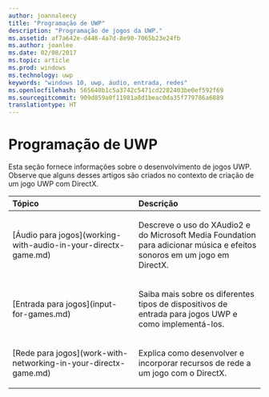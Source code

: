 ```yaml
---
author: joannaleecy
title: "Programação de UWP"
description: "Programação de jogos da UWP."
ms.assetid: af7a642e-d448-4a7d-8e90-7065b23e24fb
ms.author: joanlee
ms.date: 02/08/2017
ms.topic: article
ms.prod: windows
ms.technology: uwp
keywords: "windows 10, uwp, áudio, entrada, redes"
ms.openlocfilehash: 565640b1c5a3742c5471cd2282403be0ef592f69
ms.sourcegitcommit: 909d859a0f11981a8d1beac0da35f779786a6889
translationtype: HT
---
```

# <a name="uwp-programming"></a>Programação de UWP

Esta seção fornece informações sobre o desenvolvimento de jogos UWP. Observe que alguns desses artigos são criados no contexto de criação de um jogo UWP com DirectX.


<table>
<colgroup>
<col width="50%" />
<col width="50%" />
</colgroup>
<thead>
<tr class="header">
<th align="left">Tópico</th>
<th align="left">Descrição</th>
</tr>
</thead>
<tbody>
<tr class="odd">
<td align="left"><p>[Áudio para jogos](working-with-audio-in-your-directx-game.md)</p></td>
<td align="left"><p>Descreve o uso do XAudio2 e do Microsoft Media Foundation para adicionar música e efeitos sonoros em um jogo em DirectX.</p></td>
</tr>
<tr class="even">
<td align="left"><p>[Entrada para jogos](input-for-games.md)</p></td>
<td align="left"><p>Saiba mais sobre os diferentes tipos de dispositivos de entrada para jogos UWP e como implementá-los.</p></td>
</tr>
<tr class="odd">
<td align="left"><p>[Rede para jogos](work-with-networking-in-your-directx-game.md)</p></td>
<td align="left"><p>Explica como desenvolver e incorporar recursos de rede a um jogo com o DirectX.</p></td>
</tr>
</tbody>
</table>
 

 

 




